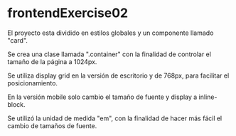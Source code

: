 # frontendExercise02

El proyecto esta dividido en estilos globales y un componente llamado "card".

Se crea una clase llamada ".container" con la finalidad de controlar el tamaño de la página a 1024px.

Se utiliza display grid en la versión de escritorio y de 768px, para facilitar el posicionamiento.

En la versión mobile solo cambio el tamaño de fuente y display a inline-block.

Se utilizó la unidad de medida "em", con la finalidad de hacer más fácil el cambio de tamaños de fuente.